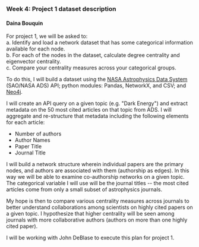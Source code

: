 ### Week 4: Project 1 dataset description
#### Daina Bouquin

For project 1, we will be asked to:   
a. Identify and load a network dataset that has some categorical information available for each node.   
b. For each of the nodes in the dataset, calculate degree centrality and eigenvector centrality.   
c. Compare your centrality measures across your categorical groups.   
    
To do this, I will build a dataset using the [NASA Astrophysics Data System](https://ui.adsabs.harvard.edu/) (SAO/NASA ADS) API; python modules: Pandas, NetworkX, and CSV; and [Neo4j](https://neo4j.com/). 
   
I will create an API query on a given topic (e.g. "Dark Energy") and extract metadata on the 50 most cited articles on that topic from ADS. I will aggregate and re-structure that metadata including the following elements for each article:   
+ Number of authors   
+ Author Names   
+ Paper Title   
+ Journal Title   
   
I will build a network structure wherein individual papers are the primary nodes, and authors are associated with them (authorship as edges). In this way we will be able to examine co-authorship networks on a given topic. The categorical variable I will use will be the journal titles -- the most cited articles come from only a small subset of astrophysics journals.
   
My hope is then to compare various centrality measures across journals to better understand collaborations among scientists on highly cited papers on a given topic. I hypothesize that higher centrality will be seen among journals with more collaborative authors (authors on more than one highly cited paper).
    
I will be working with John DeBlase to execute this plan for project 1.
